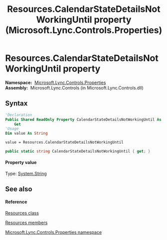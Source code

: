 ﻿---
title: Resources.CalendarStateDetailsNotWorkingUntil property  (Microsoft.Lync.Controls.Properties)
TOCTitle: 'CalendarStateDetailsNotWorkingUntil property '
ms:assetid: P:Microsoft.Lync.Controls.Properties.Resources.CalendarStateDetailsNotWorkingUntil_DI_3_UC_OCS14MrefLyncWPF
ms:mtpsurl: https://msdn.microsoft.com/en-us/library/microsoft.lync.controls.properties.resources.calendarstatedetailsnotworkinguntil_di_3_uc_ocs14mreflyncwpf(v=office.15)
ms:contentKeyID: 48596303
ms.date: 07/28/2014
mtps_version: v=office.15
f1_keywords:
- Microsoft.Lync.Controls.Properties.Resources.CalendarStateDetailsNotWorkingUntil
dev_langs:
- CSharp
- JScript
- VB
- other
---

# Resources.CalendarStateDetailsNotWorkingUntil property

**Namespace:**  [Microsoft.Lync.Controls.Properties](microsoft-lync-controls-properties-namespace_1.md)  
**Assembly:**  Microsoft.Lync.Controls (in Microsoft.Lync.Controls.dll)

## Syntax

``` vb
'Declaration
Public Shared ReadOnly Property CalendarStateDetailsNotWorkingUntil As String
    Get
'Usage
Dim value As String

value = Resources.CalendarStateDetailsNotWorkingUntil
```

``` csharp
public static string CalendarStateDetailsNotWorkingUntil { get; }
```

#### Property value

Type: [System.String](http://msdn2.microsoft.com/en-us/library/s1wwdcbf)  

## See also

#### Reference

[Resources class](resources-class-microsoft-lync-controls-properties_1.md)

[Resources members](resources-members-microsoft-lync-controls-properties_1.md)

[Microsoft.Lync.Controls.Properties namespace](microsoft-lync-controls-properties-namespace_1.md)

